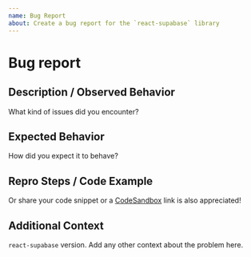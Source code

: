 ```yaml
---
name: Bug Report
about: Create a bug report for the `react-supabase` library
---
```


# Bug report

## Description / Observed Behavior

What kind of issues did you encounter?

## Expected Behavior

How did you expect it to behave?

## Repro Steps / Code Example

Or share your code snippet or a [CodeSandbox](https://codesandbox.io) link is also appreciated!

## Additional Context

`react-supabase` version.
Add any other context about the problem here.
